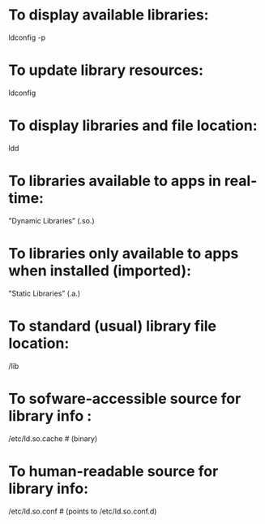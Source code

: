 To display available libraries:
===============================

ldconfig -p

To update library resources:
============================

ldconfig

To display libraries and file location:
=======================================

ldd

To libraries available to apps in real-time:
============================================

"Dynamic Libraries” (.so.)

To libraries only available to apps when installed (imported):
==============================================================

"Static Libraries” (.a.)

To standard (usual) library file location:
==========================================

/lib

To sofware-accessible source for library info :
===============================================

/etc/ld.so.cache \# (binary)

To human-readable source for library info:
==========================================

/etc/ld.so.conf \# (points to /etc/ld.so.conf.d)
